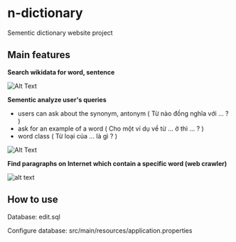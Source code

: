 # n-dictionary
Sementic dictionary website project 

## Main features

**Search wikidata for word, sentence**

![Alt Text](http://i.imgur.com/iPQwfg0.gif)

**Sementic analyze user's queries**

- users can ask about the synonym, antonym ( Từ nào đồng nghĩa với ... ? )
- ask for an example of a word ( Cho một ví dụ về từ ... ở thì ... ? )
- word class ( Từ loại của ... là gì ? )

![Alt Text](http://i.imgur.com/nMyqRBu.gif)
  
**Find paragraphs on Internet which contain a specific word (web crawler)**

![alt text](http://i.imgur.com/2TlW6pP.png)

## How to use

Database: edit.sql

Configure database: src/main/resources/application.properties
